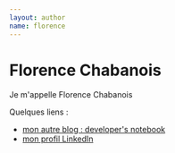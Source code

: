 ```yaml
---
layout: author
name: florence
---
```


# Florence Chabanois

Je m'appelle Florence Chabanois

Quelques liens :

* [mon autre blog : developer's notebook](http://www.devsnotebook.fr/)
* [mon profil LinkedIn](https://www.linkedin.com/profile/view?id=38092011)
